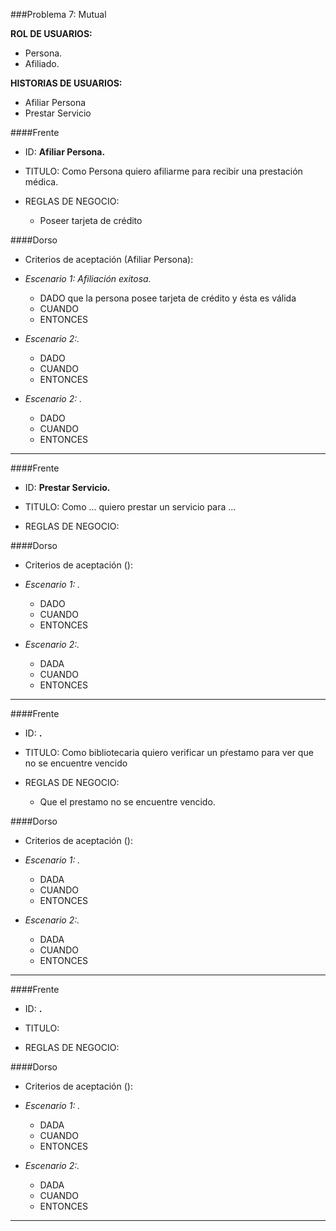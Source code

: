 ###Problema 7: Mutual

**ROL DE USUARIOS:**

- Persona.
- Afiliado.


**HISTORIAS DE USUARIOS:**

- Afiliar Persona	
- Prestar Servicio

####Frente
- ID: **Afiliar Persona.**

- TITULO: Como Persona quiero afiliarme para recibir una prestación médica.

- REGLAS DE NEGOCIO: 
	- Poseer tarjeta de crédito


####Dorso
- Criterios de aceptación (Afiliar Persona):
- _Escenario 1: Afiliación exitosa._
	- DADO que la persona posee tarjeta de crédito y ésta es válida
	- CUANDO 
	- ENTONCES
	
- _Escenario 2:._ 
	- DADO 
	- CUANDO
	- ENTONCES
	
- _Escenario 2: ._ 
	- DADO 
	- CUANDO
	- ENTONCES

___


####Frente
- ID: **Prestar Servicio.**

- TITULO: Como ... quiero prestar un servicio para ...

- REGLAS DE NEGOCIO: 
	
	
####Dorso
- Criterios de aceptación ():
- _Escenario 1: ._
	- DADO 
	- CUANDO 
	- ENTONCES
	
- _Escenario 2:._ 
	- DADA 
	- CUANDO
	- ENTONCES

___

####Frente
- ID: **.**

- TITULO: Como bibliotecaria quiero verificar un pŕestamo para ver que no se encuentre vencido

- REGLAS DE NEGOCIO: 
	- Que el prestamo no se encuentre vencido.

	
####Dorso
- Criterios de aceptación ():
- _Escenario 1: ._
	- DADA 
	- CUANDO
	- ENTONCES
	
- _Escenario 2:._ 
	- DADA 
	- CUANDO
	- ENTONCES

___

####Frente
- ID: **.**

- TITULO:

- REGLAS DE NEGOCIO: 

	
####Dorso
- Criterios de aceptación ():
- _Escenario 1: ._
	- DADA 
	- CUANDO
	- ENTONCES
	
- _Escenario 2:._ 
	- DADA 
	- CUANDO
	- ENTONCES

___
